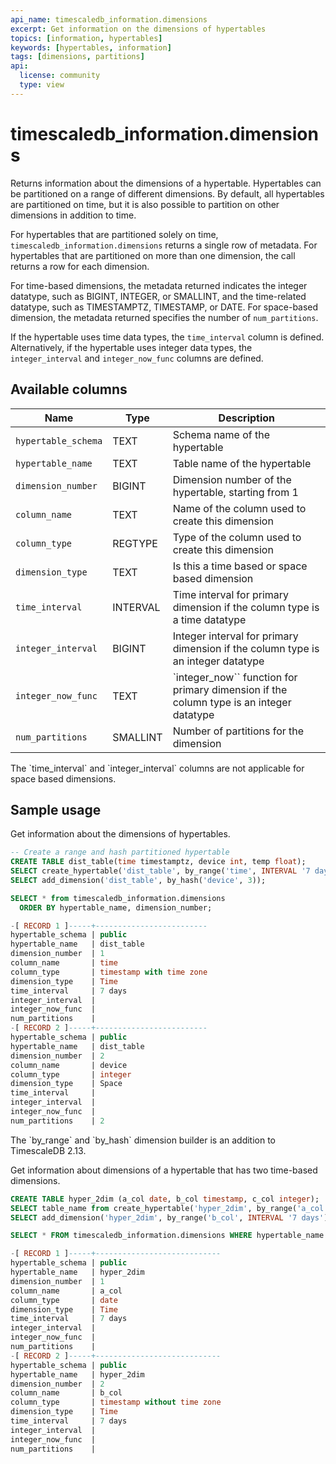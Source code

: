 ```yaml
---
api_name: timescaledb_information.dimensions
excerpt: Get information on the dimensions of hypertables
topics: [information, hypertables]
keywords: [hypertables, information]
tags: [dimensions, partitions]
api:
  license: community
  type: view
---
```


# timescaledb_information.dimensions

Returns information about the dimensions of a hypertable. Hypertables can be
partitioned on a range of different dimensions. By default, all hypertables are
partitioned on time, but it is also possible to partition on other dimensions in
addition to time.

For hypertables that are partitioned solely on time,
`timescaledb_information.dimensions` returns a single row of metadata. For
hypertables that are partitioned on more than one dimension, the call returns a
row for each dimension.

For time-based dimensions, the metadata returned indicates the integer datatype,
such as BIGINT, INTEGER, or SMALLINT, and the time-related datatype, such as
TIMESTAMPTZ, TIMESTAMP, or DATE. For space-based dimension, the metadata
returned specifies the number of `num_partitions`.

If the hypertable uses time data types, the `time_interval` column is defined.
Alternatively, if the hypertable uses integer data types, the `integer_interval`
and `integer_now_func` columns are defined.

## Available columns

|Name|Type|Description|
|-|-|-|
|`hypertable_schema`|TEXT|Schema name of the hypertable|
|`hypertable_name`|TEXT|Table name of the hypertable|
|`dimension_number`|BIGINT|Dimension number of the hypertable, starting from 1|
|`column_name`|TEXT|Name of the column used to create this dimension|
|`column_type`|REGTYPE|Type of the column used to create this dimension|
|`dimension_type`|TEXT|Is this a time based or space based dimension|
|`time_interval`|INTERVAL|Time interval for primary dimension if the column type is a time datatype|
|`integer_interval`|BIGINT|Integer interval for primary dimension if the column type is an integer datatype|
|`integer_now_func`|TEXT|`integer_now`` function for primary dimension if the column type is an integer datatype|
|`num_partitions`|SMALLINT|Number of partitions for the dimension|

<Highlight type="note">
The `time_interval` and `integer_interval` columns are not applicable for space
based dimensions.
</Highlight>

## Sample usage

Get information about the dimensions of hypertables.

```sql
-- Create a range and hash partitioned hypertable
CREATE TABLE dist_table(time timestamptz, device int, temp float);
SELECT create_hypertable('dist_table', by_range('time', INTERVAL '7 days'));
SELECT add_dimension('dist_table', by_hash('device', 3));

SELECT * from timescaledb_information.dimensions
  ORDER BY hypertable_name, dimension_number;

-[ RECORD 1 ]-----+-------------------------
hypertable_schema | public
hypertable_name   | dist_table
dimension_number  | 1
column_name       | time
column_type       | timestamp with time zone
dimension_type    | Time
time_interval     | 7 days
integer_interval  |
integer_now_func  |
num_partitions    |
-[ RECORD 2 ]-----+-------------------------
hypertable_schema | public
hypertable_name   | dist_table
dimension_number  | 2
column_name       | device
column_type       | integer
dimension_type    | Space
time_interval     |
integer_interval  |
integer_now_func  |
num_partitions    | 2
```

<Highlight type="note">
The `by_range` and `by_hash` dimension builder is an addition to TimescaleDB 2.13.
</Highlight>

Get information about dimensions of a hypertable that has two time-based dimensions.

``` sql
CREATE TABLE hyper_2dim (a_col date, b_col timestamp, c_col integer);
SELECT table_name from create_hypertable('hyper_2dim', by_range('a_col'));
SELECT add_dimension('hyper_2dim', by_range('b_col', INTERVAL '7 days'));

SELECT * FROM timescaledb_information.dimensions WHERE hypertable_name = 'hyper_2dim';

-[ RECORD 1 ]-----+----------------------------
hypertable_schema | public
hypertable_name   | hyper_2dim
dimension_number  | 1
column_name       | a_col
column_type       | date
dimension_type    | Time
time_interval     | 7 days
integer_interval  |
integer_now_func  |
num_partitions    |
-[ RECORD 2 ]-----+----------------------------
hypertable_schema | public
hypertable_name   | hyper_2dim
dimension_number  | 2
column_name       | b_col
column_type       | timestamp without time zone
dimension_type    | Time
time_interval     | 7 days
integer_interval  |
integer_now_func  |
num_partitions    |
```
